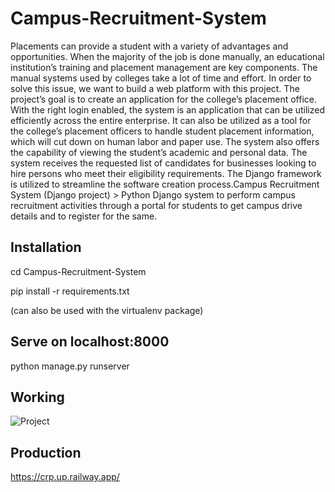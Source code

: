 # Campus-Recruitment-System

Placements can provide a student with a variety of advantages and opportunities. When the majority of the job is done manually, an educational institution’s training and placement management are key components. The manual systems used by colleges take a lot of time and effort. In order to solve this issue, we want to build a web platform with this project. The project’s goal is to create an application for the college’s placement office. With the right login enabled, the system is an application that can be utilized efficiently across the entire enterprise. It can also be utilized as a tool for the college’s placement officers to handle student placement information, which will cut down on human labor and paper use. The system also offers the capability of viewing the student’s academic and personal data. The system receives the requested list of candidates for businesses looking to hire persons who meet their eligibility requirements. The Django framework is utilized to streamline the software creation process.Campus Recruitment System (Django project) > Python Django system to perform campus recruitment activities through a portal for students to get campus drive details and to register for the same.



##   Installation  ##

cd Campus-Recruitment-System 

pip install -r requirements.txt

(can also be used with the virtualenv package)

##  Serve on localhost:8000 ##

python manage.py runserver

## Working ##


![Project](https://github.com/abhaykrishnanmn/crs/assets/75512915/e6bcb6a4-ad48-4e8d-b33c-ce46a9829187)

## Production ##

https://crp.up.railway.app/


